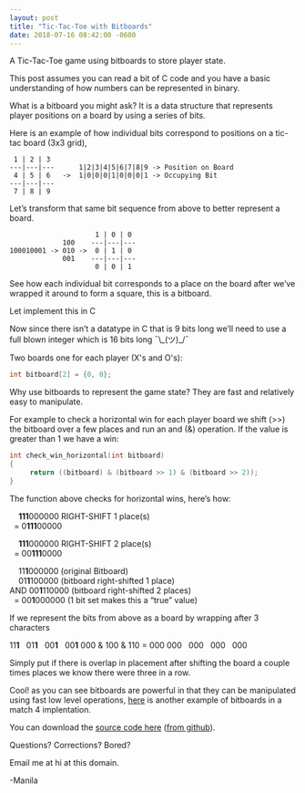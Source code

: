 ```yaml
---
layout: post
title: "Tic-Tac-Toe with Bitboards"
date: 2018-07-16 08:42:00 -0600
---
```


A Tic-Tac-Toe game using bitboards to store player state.

This post assumes you can read a bit of C code and you have a basic understanding of how numbers can be represented in binary.

What is a bitboard you might ask? It is a data structure that represents player positions on a board by using a series of bits.

Here is an example of how individual bits correspond to positions on a tic-tac board (3x3 grid), 

```
 1 | 2 | 3
---|---|---      1|2|3|4|5|6|7|8|9 -> Position on Board
 4 | 5 | 6   ->  1|0|0|0|1|0|0|0|1 -> Occupying Bit 
---|---|---
 7 | 8 | 9

```

Let’s transform that same bit sequence from above to better represent a board.

```
                     1 | 0 | 0
             100    ---|---|---
100010001 -> 010 ->  0 | 1 | 0
             001    ---|---|---
                     0 | 0 | 1 

```

See how each individual bit corresponds to a place on the board after we’ve wrapped it around to form a square, this is a bitboard.

Let implement this in C

Now since there isn’t a datatype in C that is 9 bits long we’ll need to use a full blown integer which is 16 bits long ¯\\\_(ツ)\_/¯

Two boards one for each player (X's and O's)\:

```c
int bitboard[2] = {0, 0}; 

```

Why use bitboards to represent the game state? They are fast and relatively easy to manipulate.

For example to check a horizontal win for each player board we shift (>>) the bitboard over a few places and run an and (&) operation. If the value is greater than 1 we have a win\:

```c
int check_win_horizontal(int bitboard)
{
     return ((bitboard) & (bitboard >> 1) & (bitboard >> 2));
}

```

The function above checks for horizontal wins, here’s how:

&nbsp;&nbsp;&nbsp; **111**000000 RIGHT-SHIFT 1 place(s)  
&nbsp;&nbsp;= 0**111**00000

&nbsp;&nbsp;&nbsp; **111**000000 RIGHT-SHIFT 2 place(s)  
&nbsp;&nbsp;= 00**111**0000

&nbsp;&nbsp;&nbsp; 11**1**000000 (original Bitboard)  
&nbsp;&nbsp;&nbsp; 01**1**100000 (bitboard right-shifted 1 place)  
AND 00**1**110000 (bitboard right-shifted 2 places)  
&nbsp; = 00**1**000000 (1 bit set makes this a “true” value)  


If we represent the bits from above as a board by wrapping after 3 characters

11**1**&nbsp; &nbsp;01**1**&nbsp; &nbsp;00**1**&nbsp; &nbsp;00**1**
000 & 100 & 110 = 000
000&nbsp; &nbsp;000&nbsp; &nbsp;000&nbsp; &nbsp;000

Simply put if there is overlap in placement after shifting the board a couple times places we know there were three in a row.

Cool! as you can see bitboards are powerful in that they can be manipulated using fast low level operations, [here](https://github.com/manila/match4) is another example of bitboards in a match 4 implentation.

You can download the [source code here](https://github.com/manila/tic-tac-toe/archive/master.zip) ([from github](https://github.com/manila/tic-tac-toe)).

Questions? Corrections? Bored?

Email me at hi at this domain.

-Manila

